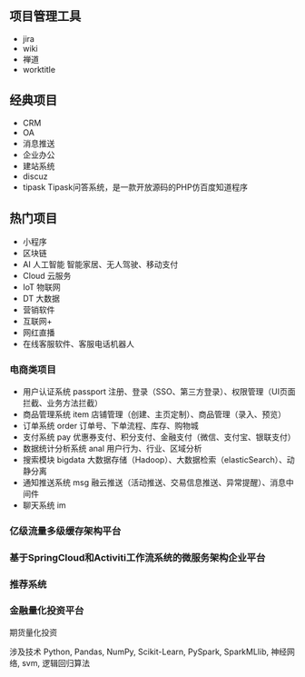 
## 项目管理工具
* jira
* wiki
* 禅道
* worktitle

## 经典项目
* CRM
* OA
* 消息推送
* 企业办公
* 建站系统
* discuz 
* tipask Tipask问答系统，是一款开放源码的PHP仿百度知道程序


## 热门项目
* 小程序
* 区块链
* AI 人工智能 智能家居、无人驾驶、移动支付
* Cloud 云服务
* IoT 物联网
* DT 大数据
* 营销软件
* 互联网+
* 网红直播
* 在线客服软件、客服电话机器人
  
### 电商类项目
* 用户认证系统 passport 注册、登录（SSO、第三方登录）、权限管理（UI页面拦截、业务方法拦截）
* 商品管理系统 item 店铺管理（创建、主页定制）、商品管理（录入、预览）
* 订单系统 order 订单号、下单流程、库存、购物城
* 支付系统 pay 优惠券支付、积分支付、金融支付（微信、支付宝、银联支付）
* 数据统计分析系统 anal 用户行为、行业、区域分析
* 搜索模块 bigdata 大数据存储（Hadoop）、大数据检索（elasticSearch）、动静分离
* 通知推送系统 msg 融云推送（活动推送、交易信息推送、异常提醒）、消息中间件
* 聊天系统 im

### 亿级流量多级缓存架构平台

### 基于SpringCloud和Activiti工作流系统的微服务架构企业平台

### 推荐系统

### 金融量化投资平台
期货量化投资

涉及技术
Python, Pandas, NumPy, Scikit-Learn, PySpark, SparkMLlib, 神经网络, svm, 逻辑回归算法



